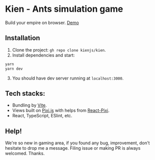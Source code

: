 # Kien - Ants simulation game

Build your empire on browser. [Demo](https://kienjs.vercel.app/)

## Installation

1. Clone the project: `gh repo clone kienjs/kien`.
2. Install dependencies and start:
```bash
yarn
yarn dev
```
3. You should have dev server running at `localhost:3000`.

## Tech stacks:
* Bundling by [Vite](https://github.com/vitejs/vite).
* Views built on [Pixi.js](https://github.com/pixijs/pixi.js) with helps from [React-Pixi](https://github.com/inlet/react-pixi).
* React, TypeScript, ESlint, etc.

## Help!
We're so new in gaming area, if you found any bug, improvement, don't hesitate to drop me a message. Filing issue or making PR is always welcomed. Thanks.
